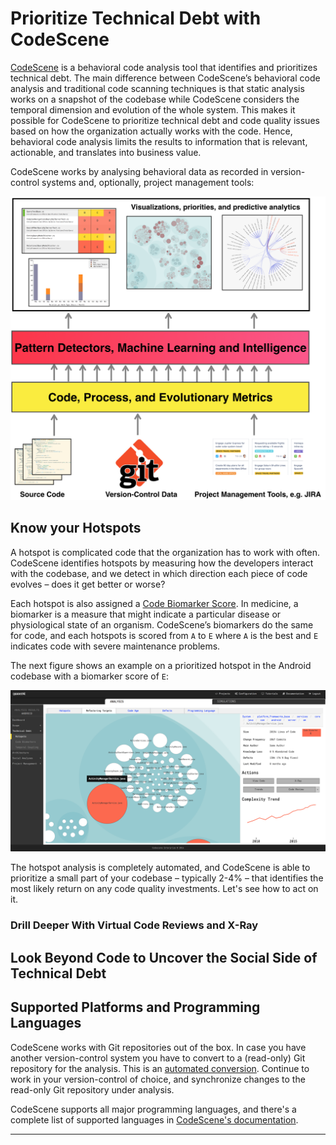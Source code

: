 # Prioritize Technical Debt with CodeScene

[CodeScene][1] is a behavioral code analysis tool that identifies and prioritizes technical debt. The main difference
between CodeScene’s behavioral code analysis and traditional code scanning techniques is that static analysis works on
a snapshot of the codebase while CodeScene considers the temporal dimension and evolution of the whole system. This
makes it possible for CodeScene to prioritize technical debt and code quality issues based on how the organization
actually works with the code. Hence, behavioral code analysis limits the results to information that is relevant,
actionable, and translates into business value.

CodeScene works by analysing behavioral data as recorded in version-control systems and, optionally, project management tools:

![CodeScene](/images/codescene-how.png)


## Know your Hotspots

A hotspot is complicated code that the organization has to work with often. CodeScene identifies hotspots by measuring
how the developers interact with the codebase, and we detect in which direction each piece of code evolves – does it
get better or worse?

Each hotspot is also assigned a [Code Biomarker Score][4]. In medicine, a biomarker is a measure that might indicate a
particular disease or physiological state of an organism. CodeScene’s biomarkers do the same for code, and each
hotspots is scored from `A` to `E` where `A` is the best and `E` indicates code with severe maintenance problems.

The next figure shows an example on a prioritized hotspot in the Android codebase with a biomarker score of `E`:

![CodeScene](/images/codescene-android.png)

The hotspot analysis is completely automated, and CodeScene is able to prioritize a small part of your codebase –
typically 2-4% – that identifies the most likely return on any code quality investments. Let's see how to act on it.

### Drill Deeper With Virtual Code Reviews and X-Ray



## Look Beyond Code to Uncover the Social Side of Technical Debt

## Supported Platforms and Programming Languages

CodeScene works with Git repositories out of the box. In case you have another version-control system you have to convert
to a (read-only) Git repository for the analysis. This is an [automated conversion][4]. Continue to work in your
version-control of choice, and synchronize changes to the read-only Git repository under analysis.

CodeScene supports all major programming languages, and there's a complete list of supported languages
in [CodeScene's documentation][4].


---

[1]: https://empear.com/
[2]: https://empear.com/blog/code-biomarkers/
[3]: https://git-scm.com/book/en/v2/Git-and-Other-Systems-Migrating-to-Git
[4]: https://docs.enterprise.codescene.io/versions/2.7.0/guides/technical/xray.html